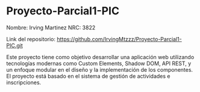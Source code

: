 # Proyecto-Parcial1-PIC

Nombre: Irving Martinez
NRC: 3822

Link del repositorio: https://github.com/IrvingMtzzz/Proyecto-Parcial1-PIC.git

Este proyecto tiene como objetivo desarrollar una aplicación web utilizando tecnologías modernas como Custom Elements, Shadow DOM, API REST, y un enfoque modular en el diseño y la implementación de los componentes. El proyecto está basado en el sistema de gestión de actividades e inscripciones.
